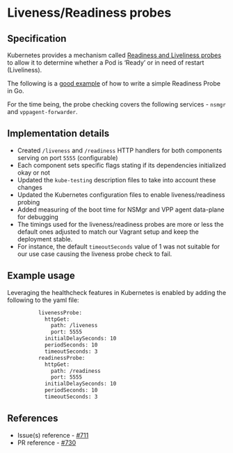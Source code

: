 Liveness/Readiness probes
============================

Specification
-------------

Kubernetes provides a mechanism called [Readiness and Liveliness probes](https://cloud.google.com/blog/products/gcp/kubernetes-best-practices-setting-up-health-checks-with-readiness-and-liveness-probes)
to allow it to determine whether a Pod is ‘Ready’ or in need of restart (Liveliness).

The following is a [good example](https://www.ianlewis.org/en/using-kubernetes-health-checks)
of how to write a simple Readiness Probe in Go.

For the time being, the probe checking covers the following services - `nsmgr` and `vppagent-forwarder`.

Implementation details
---------------------------------

* Created `/liveness` and `/readiness` HTTP handlers for both components serving on port `5555` (configurable)
* Each component sets specific flags stating if its dependencies initialized okay or not
* Updated the `kube-testing` description files to take into account these changes
* Updated the Kubernetes configuration files to enable liveness/readiness probing
* Added measuring of the boot time for NSMgr and VPP agent data-plane for debugging
* The timings used for the liveness/readiness probes are more or less the default ones
adjusted to match our Vagrant setup and keep the deployment stable.
* For instance, the default `timeoutSeconds` value of 1 was not suitable for our use case causing
the liveness probe check to fail.

Example usage
------------------------

Leveraging the healthcheck features in Kubernetes is enabled by adding the following to the yaml file:

```bash
          livenessProbe:
            httpGet:
              path: /liveness
              port: 5555
            initialDelaySeconds: 10
            periodSeconds: 10
            timeoutSeconds: 3
          readinessProbe:
            httpGet:
              path: /readiness
              port: 5555
            initialDelaySeconds: 10
            periodSeconds: 10
            timeoutSeconds: 3
```

References
----------

* Issue(s) reference - [#711](https://github.com/networkservicemesh/networkservicemesh/issues/711)
* PR reference - [#730](https://github.com/networkservicemesh/networkservicemesh/pull/730)
